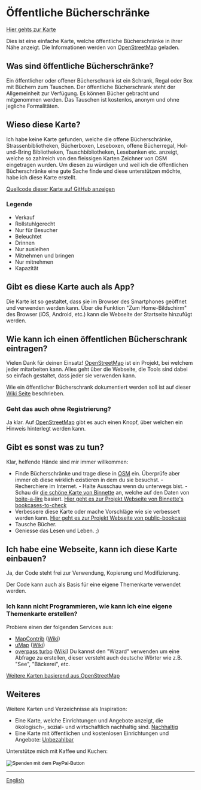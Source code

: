# Öffentliche Bücherschränke

[Hier gehts zur Karte](https://book-exchange.zottelig.ch/de)

Dies ist eine einfache Karte, welche öffentliche Bücherschränke in ihrer Nähe anzeigt. Die Informationen werden von [OpenStreetMap](https://www.openstreetmap.org) geladen.

## Was sind öffentliche Bücherschränke?

Ein öffentlicher oder offener Bücherschrank ist ein Schrank, Regal oder Box mit Büchern zum Tauschen. Der öffentliche Bücherschrank steht der Allgemeinheit zur Verfügung. Es können Bücher gebracht und mitgenommen werden. Das Tauschen ist kostenlos, anonym und ohne jegliche Formalitäten.

## Wieso diese Karte?

Ich habe keine Karte gefunden, welche die offene Bücherschränke, Strassenbibliotheken, Bücherboxen, Leseboxen, offene Bücherregal, Hol-und-Bring Bibliotheken, Tauschbibliotheken, Lesebanken etc. anzeigt, welche so zahlreich von den fleissigen Karten Zeichner von OSM eingetragen wurden. Um diesen zu würdigen und weil ich die öffentlichen Bücherschränke eine gute Sache finde und diese unterstützen möchte, habe ich diese Karte erstellt.

[Quellcode dieser Karte auf GitHub anzeigen](https://github.com/ToastHawaii/public-bookcase-map)

### Legende

- <i class="far fa-money-bill-alt"></i> Verkauf
- <i class="fab fa-accessible-icon"></i> Rollstuhlgerecht
- <i class="fas fa-ticket-alt"></i> Nur für Besucher
- <i class="far fa-lightbulb"></i> Beleuchtet
- <i class="far fa-building"></i> Drinnen
- <i class="fas fa-redo-alt"></i> Nur ausleihen
- <i class="fas fa-exchange-alt"></i> Mitnehmen und bringen
- <i class="fas fa-long-arrow-alt-left"></i> Nur mitnehmen
- <i class="fas fa-book"></i> Kapazität

## Gibt es diese Karte auch als App?

Die Karte ist so gestaltet, dass sie im Browser des Smartphones geöffnet und verwenden werden kann. Über die Funktion "Zum Home-Bildschirm" des Browser (iOS, Android, etc.) kann die Webseite der Startseite hinzufügt werden.

## Wie kann ich einen öffentlichen Bücherschrank eintragen?

Vielen Dank für deinen Einsatz! [OpenStreetMap](https://www.openstreetmap.org) ist ein Projekt, bei welchem jeder mitarbeiten kann. Alles geht über die Webseite, die Tools sind dabei so einfach gestaltet, dass jeder sie verwenden kann.

Wie ein öffentlicher Bücherschrank dokumentiert werden soll ist auf dieser [Wiki Seite](https://wiki.openstreetmap.org/wiki/DE:Tag:amenity%3Dpublic_bookcase) beschrieben.

### Geht das auch ohne Registrierung?

Ja klar. Auf [OpenStreetMap](https://www.openstreetmap.org) gibt es auch einen Knopf, über welchen ein Hinweis hinterlegt werden kann.

## Gibt es sonst was zu tun?

Klar, helfende Hände sind mir immer willkommen:

- Finde Bücherschränke und trage diese in [OSM](https://www.openstreetmap.org) ein. Überprüfe aber immer ob diese wirklich existieren in dem du sie besuchst. - Recherchiere im Internet. - Halte Ausschau wenn du unterwegs bist. - Schau dir [die schöne Karte von Binnette](https://umap.openstreetmap.fr/fr/map/osm-bookcases-and-boite-a-lire_362287#15/45.2010/5.7389) an, welche auf den Daten von [boite-a-lire](https://www.boite-a-lire.com/) basiert. [Hier geht es zur Projekt Webseite von Binnette's bookcases-to-check](https://github.com/Binnette/bookcases-to-check)
- Verbessere diese Karte oder mache Vorschläge wie sie verbessert werden kann. [Hier geht es zur Projekt Webseite von public-bookcase](https://github.com/ToastHawaii/public-bookcase-map)
- Tausche Bücher.
- Geniesse das Lesen und Leben. ;)

## Ich habe eine Webseite, kann ich diese Karte einbauen?

Ja, der Code steht frei zur Verwendung, Kopierung und Modifizierung.

Der Code kann auch als Basis für eine eigene Themenkarte verwendet werden.

### Ich kann nicht Programmieren, wie kann ich eine eigene Themenkarte erstellen?

Probiere einen der folgenden Services aus:

- [MapContrib](https://www.mapcontrib.xyz/) ([Wiki](https://wiki.openstreetmap.org/wiki/MapContrib))
- [uMap](https://umap.openstreetmap.fr/de/) ([Wiki](https://wiki.openstreetmap.org/wiki/DE:UMap))
- [overpass turbo](https://overpass-turbo.eu/) ([Wiki](https://wiki.openstreetmap.org/wiki/DE:Overpass_turbo)) Du kannst den "Wizard" verwenden um eine Abfrage zu erstellen, dieser versteht auch deutsche Wörter wie z.B. "See", "Bäckerei", etc.

[Weitere Karten basierend aus OpenStreetMap](https://wiki.openstreetmap.org/wiki/DE:List_of_OSM-based_services)

## Weiteres

Weitere Karten und Verzeichnisse als Inspiration:

- Eine Karte, welche Einrichtungen und Angebote anzeigt, die ökologisch-, sozial- und wirtschaftlich nachhaltig sind. [Nachhaltig](https://sustainable.zottelig.ch/de)
- Eine Karte mit öffentlichen und kostenlosen Einrichtungen und Angebote: [Unbezahlbar](https://priceless.zottelig.ch)

Unterstütze mich mit Kaffee und Kuchen:

<form action="https://www.paypal.com/cgi-bin/webscr" method="post" target="_top">
<input type="hidden" name="cmd" value="_s-xclick" />
<input type="hidden" name="hosted_button_id" value="LZB5LRD2MBQUS" />
<input type="image" src="https://www.paypalobjects.com/de_DE/CH/i/btn/btn_donateCC_LG.gif" border="0" name="submit" title="PayPal - The safer, easier way to pay online!" alt="Spenden mit dem PayPal-Button" />
<img alt="" border="0" src="https://www.paypal.com/de_CH/i/scr/pixel.gif" width="1" height="1" />
</form>

---

[English](/docs)
